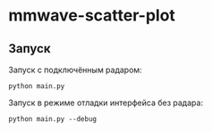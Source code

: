 # mmwave-scatter-plot

## Запуск

Запуск с подключённым радаром:

`python main.py`

Запуск в режиме отладки интерфейса без радара:

`python main.py --debug`
